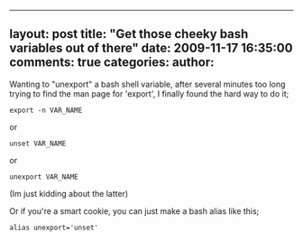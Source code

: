 

---
layout: post
title: "Get those cheeky bash variables out of there"
date: 2009-11-17 16:35:00
comments: true
categories:
author:
---

Wanting to "unexport" a bash shell variable, after several minutes too long trying to find the man page for 'export', I finally found the hard way to do it;


    export -n VAR_NAME

or


    unset VAR_NAME

or

    unexport VAR_NAME

(Im just kidding about the latter)

Or if you're a smart cookie, you can just make a bash alias like this;

    alias unexport='unset'
